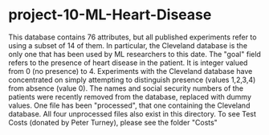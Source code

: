 # project-10-ML-Heart-Disease
This database contains 76 attributes, but all published experiments refer to using a subset of 14 of them. In particular, the Cleveland database is the only one that has been used by ML researchers to this date. The "goal" field refers to the presence of heart disease in the patient. It is integer valued from 0 (no presence) to 4. Experiments with the Cleveland database have concentrated on simply attempting to distinguish presence (values 1,2,3,4) from absence (value 0).  The names and social security numbers of the patients were recently removed from the database, replaced with dummy values.  One file has been "processed", that one containing the Cleveland database. All four unprocessed files also exist in this directory.  To see Test Costs (donated by Peter Turney), please see the folder "Costs"
